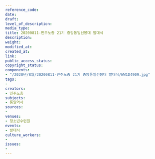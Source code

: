 ```yaml
---
reference_code: 
date: 
draft: 
level_of_description: 
media_type: 
title: 20200811-민주노총 21기 중앙통일선봉대 발대식
description: 
weight: 
modified_at: 
created_at: 
link: 
public_access_status: 
copyright_status: 
components:
- "/2020년/8월/20200811-민주노총 21기 중앙통일선봉대 발대식/WW1D4909.jpg"
tags:
- 
creators:
- 민주노총
subjects:
- 통일역사
sources:
- 
venues:
- 청소년수련원
events:
- 발대식
culture_workers:
- 
issues:
- 
---
```

